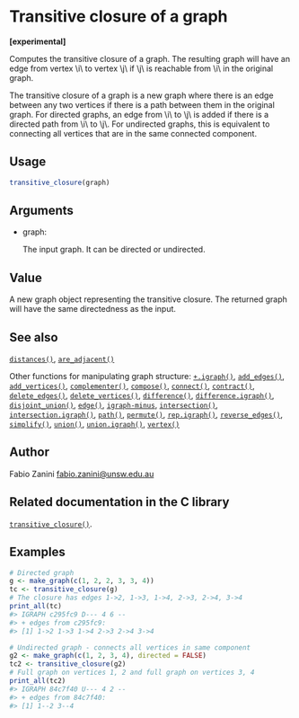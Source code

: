 # Transitive closure of a graph

**\[experimental\]**

Computes the transitive closure of a graph. The resulting graph will
have an edge from vertex \\i\\ to vertex \\j\\ if \\j\\ is reachable
from \\i\\ in the original graph.

The transitive closure of a graph is a new graph where there is an edge
between any two vertices if there is a path between them in the original
graph. For directed graphs, an edge from \\i\\ to \\j\\ is added if
there is a directed path from \\i\\ to \\j\\. For undirected graphs,
this is equivalent to connecting all vertices that are in the same
connected component.

## Usage

``` r
transitive_closure(graph)
```

## Arguments

- graph:

  The input graph. It can be directed or undirected.

## Value

A new graph object representing the transitive closure. The returned
graph will have the same directedness as the input.

## See also

[`distances()`](https://r.igraph.org/reference/distances.md),
[`are_adjacent()`](https://r.igraph.org/reference/are_adjacent.md)

Other functions for manipulating graph structure:
[`+.igraph()`](https://r.igraph.org/reference/plus-.igraph.md),
[`add_edges()`](https://r.igraph.org/reference/add_edges.md),
[`add_vertices()`](https://r.igraph.org/reference/add_vertices.md),
[`complementer()`](https://r.igraph.org/reference/complementer.md),
[`compose()`](https://r.igraph.org/reference/compose.md),
[`connect()`](https://r.igraph.org/reference/ego.md),
[`contract()`](https://r.igraph.org/reference/contract.md),
[`delete_edges()`](https://r.igraph.org/reference/delete_edges.md),
[`delete_vertices()`](https://r.igraph.org/reference/delete_vertices.md),
[`difference()`](https://r.igraph.org/reference/difference.md),
[`difference.igraph()`](https://r.igraph.org/reference/difference.igraph.md),
[`disjoint_union()`](https://r.igraph.org/reference/disjoint_union.md),
[`edge()`](https://r.igraph.org/reference/edge.md),
[`igraph-minus`](https://r.igraph.org/reference/igraph-minus.md),
[`intersection()`](https://r.igraph.org/reference/intersection.md),
[`intersection.igraph()`](https://r.igraph.org/reference/intersection.igraph.md),
[`path()`](https://r.igraph.org/reference/path.md),
[`permute()`](https://r.igraph.org/reference/permute.md),
[`rep.igraph()`](https://r.igraph.org/reference/rep.igraph.md),
[`reverse_edges()`](https://r.igraph.org/reference/reverse_edges.md),
[`simplify()`](https://r.igraph.org/reference/simplify.md),
[`union()`](https://r.igraph.org/reference/union.md),
[`union.igraph()`](https://r.igraph.org/reference/union.igraph.md),
[`vertex()`](https://r.igraph.org/reference/vertex.md)

## Author

Fabio Zanini <fabio.zanini@unsw.edu.au>

## Related documentation in the C library

[`transitive_closure()`](https://igraph.org/c/html/latest/igraph-Structural.html#igraph_transitive_closure).

## Examples

``` r
# Directed graph
g <- make_graph(c(1, 2, 2, 3, 3, 4))
tc <- transitive_closure(g)
# The closure has edges 1->2, 1->3, 1->4, 2->3, 2->4, 3->4
print_all(tc)
#> IGRAPH c295fc9 D--- 4 6 -- 
#> + edges from c295fc9:
#> [1] 1->2 1->3 1->4 2->3 2->4 3->4

# Undirected graph - connects all vertices in same component
g2 <- make_graph(c(1, 2, 3, 4), directed = FALSE)
tc2 <- transitive_closure(g2)
# Full graph on vertices 1, 2 and full graph on vertices 3, 4
print_all(tc2)
#> IGRAPH 84c7f40 U--- 4 2 -- 
#> + edges from 84c7f40:
#> [1] 1--2 3--4
```
